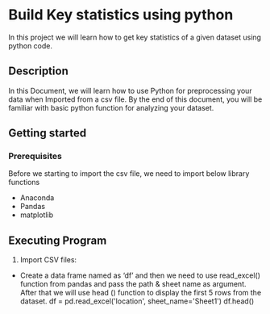 # Build Key statistics using python 
In this project we will learn how to get key statistics of a given dataset using python code.
## Description
In this Document, we will learn how to use Python for preprocessing your data when Imported from a csv file. By the end of this document, you will be familiar with basic python function for analyzing your dataset.
## Getting started
### Prerequisites
Before we starting to import the csv file, we need to import below library functions 
* Anaconda
* Pandas 
* matplotlib
## Executing Program  
1. Import CSV files:

- Create a data frame named as ‘df’ and then we need to use read_excel() function from pandas and pass the path & sheet name as argument.
After that we will use head () function to display the first 5 rows from the dataset.
df = pd.read_excel('location', sheet_name='Sheet1')
df.head()


